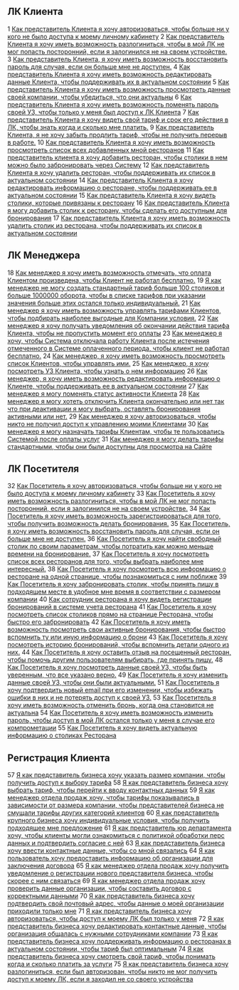 ## ЛК Клиента

1 [Как представитель Клиента я хочу авторизоваться, чтобы больше ни у кого не было доступа к моему личному кабинету](lk-client/1.md)
2 [Как представитель Клиента я хочу иметь возможность разлогиниться, чтобы в мой ЛК не мог попасть посторонний, если я залогинился не на своем устройстве.](lk-client/2.md)
3 [Как представитель Клиента, я хочу иметь возможность восстановить пароль для случая, если он больше мне не доступен.](lk-client/3.md)
4 [Как представитель Клиента я хочу иметь возможность редактировать данные Клиента, чтобы поддерживать их в актуальном состоянии](lk-client/4.md)
5 [Как представитель Клиента я хочу иметь возможность просмотреть данные своей компании, чтобы убедиться, что они актуальны](lk-client/5.md)
6 [Как представитель Клиента я хочу иметь возможность поменять пароль своей УЗ, чтобы только у меня был доступ к ЛК Клиента](lk-client/6.md)
7 [Как представитель Клиента я хочу видеть свой тариф и срок его действия в ЛК, чтобы знать когда и сколько мне платить.](lk-client/7.md)
9 [Как представитель Клиента, я не хочу забыть продлить тариф, чтобы не получить перерыв в работе.](lk-client/9.md)
10 [Как представитель Клиента я хочу иметь возможность просмотреть список всех добавленных мной ресторанов](lk-client/10.md)
11 [Как представитель клиента я хочу добавить ресторан, чтобы столики в нем можно было забронировать через Систему](lk-client/11.md)
12 [Как представитель Клиента я хочу удалить ресторан, чтобы поддерживать их список в актуальном состоянии](lk-client/12.md)
14 [Как представитель Клиента я хочу редактировать информацию о ресторане, чтобы поддерживать ее в актуальном состоянии](lk-client/14.md)
15 [Как представитель Клиента я хочу видеть столики, которые привязаны к ресторану](lk-client/15.md)
16 [Как представитель Клиента я могу добавить столик к ресторану, чтобы сделать его доступным для бронирования](lk-client/16.md)
17 [Как представитель Клиента я хочу иметь возможность удалить столик из ресторана, чтобы поддерживать их список в актуальном состоянии](lk-client/17.md)

## ЛК Менеджера

18 [Как менеджер я хочу иметь возможность отмечать, что оплата Клиентом произведена, чтобы Клиент не работал бесплатно.](lk-manager/18.md)
19 [Я как менеджер не могу создать стандартный тариф больше 100 столиков и больше 1000000 оборота, чтобы в списке тарифов при указании значения больше этих остался только индивидуальный.](lk-manager/19.md)
21 [Как менеджер я хочу иметь возможность управлять тарифами Клиентов, чтобы подбирать наиболее выгодные для Компании условия.](lk-manager/20.md)
22 [Как менеджер я хочу получать уведомления об окончании действия тарифа Клиента, чтобы не пропустить момент его оплаты](lk-manager/22.md)
23 [Как менеджер я хочу, чтобы Система отключала работу Клиента после истечения отмеченного в Системе оплаченного периода, чтобы клиент не работал бесплатно.](lk-manager/123.md)
24 [Как менеджер, я хочу иметь возможность просмотреть список Клиентов, чтобы управлять ими.](lk-manager/24.md)
25 [Как менеджер, я хочу посмотреть УЗ Клиента, чтобы узнать о нем информацию](lk-manager/25.md)
26 [Как менеджер, я хочу иметь возможность редактировать информацию о Клиенте, чтобы поддерживать ее в актуальном состоянии](lk-manager/26.md)
27 [Как менеджер я могу поменять статус активности Клиента](lk-manager/27.md)
28 [Как менеджер я могу хотеть отключить Клиента окончательно или нет так что при деактивации я могу выбрать, оставлять бронирования активными или нет.](lk-manager/28.md)
29 [Как менеджер я хочу авторизоваться, чтобы никто не получил доступ к управлению моими Клиентами](lk-manager/29.md)
30 [Как менеджер я могу назначать тарифы Клиентам, чтобы те пользовались Системой после оплаты услуг](lk-manager/30.md)
31 [Как менеджер я могу делать тарифы стандартными, чтобы они были доступны для просмотра на Сайте](lk-manager/31.md)

## ЛК Посетителя

32 [Как Посетитель я хочу авторизоваться, чтобы больше ни у кого не было доступа к моему личному кабинету](lk-visitor/32.md)
33 [Как Посетитель я хочу иметь возможность разлогиниться, чтобы в мой ЛК не мог попасть посторонний, если я залогинился не на своем устройстве.](lk-visitor/33.md)
34 [Как Посетитель я хочу иметь возможность зарегистрироваться для того, чтобы получить возможность делать бронирования.](lk-visitor/34.md)
35 [Как Посетитель, я хочу иметь возможность восстановить пароль для случая, если он больше мне не доступен.](lk-visitor/35.md)
36 [Как Посетитель я хочу найти свободный столик по своим параметрам, чтобы потратить как можно меньше времени на бронирование.](lk-visitor/36.md)
37 [Как Посетитель я хочу посмотреть список всех ресторанов для того, чтобы выбрать наиболее мне интересный.](lk-visitor/37.md)
38 [Как Посетитель я хочу посмотреть всю информацию о ресторане на одной странице, чтобы познакомиться с ним поближе](lk-visitor/38.md)
39 [Как Посетитель я хочу забронировать столик, чтобы принять пищу в подходящем месте в удобное мне время в соответствии с размером компании](lk-visitor/39.md)
40 [Как сотрудник ресторана я хочу видеть регистрации бронирований в системе учета ресторана](lk-visitor/40.md)
41 [Как Посетитель я хочу посмотреть список столиков прямо на странице Ресторана, чтобы быстро его забронировать](lk-visitor/41.md)
42 [Как Посетитель я хочу иметь возможность посмотреть свои активные бронирования, чтобы быстро вспомнить ту или иную информацию о брони](lk-visitor/42.md)
43 [Как Посетитель я хочу посмотреть историю бронирований, чтобы вспомнить детали одного из них.](lk-visitor/43.md)
44 [Как Посетитель я хочу оставить отзыв на посещенный ресторан, чтобы помочь другим пользователям выбирать, где принять пищу.](lk-visitor/44.md)
48 [Как Посетитель я хочу посмотреть данные своей УЗ, чтобы быть уверенным, что все указано верно.](lk-visitor/48.md)
49 [Как Посетитель я хочу изменить данные своей УЗ, чтобы они были актуальными.](lk-visitor/49.md)
51 [Как Посетитель я хочу подтвердить новый email при его изменении, чтобы избежать ошибки в них и не потерять доступ к своей УЗ.](lk-visitor/51.md)
53 [Как Посетитель я хочу иметь возможность отменить бронь, когда она становится не актуальна](lk-visitor/53.md)
54 [Как Посетитель я хочу иметь возможность изменить пароль, чтобы доступ в мой ЛК остался только у меня в случае его компрометации](lk-visitor/54.md)
55 [Как Посетитель я хочу видеть актуальную информацию о столиках Ресторана](lk-visitor/55.md)

## Регистрация Клиента

57 [Я как представитель бизнеса хочу указать размер компании, чтобы получить доступ к выбору тарифа](registration/57.md)
58 [Я как представитель бизнеса хочу выбрать тариф, чтобы перейти к вводу контактных данных](registration/58.md)
59 [Я как менеджер отдела продаж хочу, чтобы тарифы показывались в зависимости от размера компании, чтобы представителей бизнеса не смущали тарифы других категорий клиентов](registration/59.md)
60 [Я как представитель крупного бизнеса хочу индивидуальные условия, чтобы получить  подходящее мне предложение](registration/60.md)
61 [Я как представитель юр департамента хочу, чтобы клиенты могли ознакомиться с политикой обработки перс данных и подтвердить согласие с ней](registration/61.md)
63 [Я как представитель бизнеса хочу ввести контактные данные, чтобы со мной связались](registration/63.md)
64 [Я как пользователь хочу предоставить информацию об организации для заключения договора](registration/64.md)
65 [Я как менеджер отдела продаж хочу получить уведомление о регистрации нового представителя бизнеса, чтобы скорее с ним связаться](registration/65.md)
69 [Я как менеджер отдела продаж хочу проверить данные организации, чтобы составить договор с корректными данными](registration/69.md)
70 [Я как представитель бизнеса хочу подтвердить свой почтовый адрес, чтобы данные о моей организации приходили только мне](registration/70.md)
71 [Я как представитель бизнеса хочу авторизоваться, чтобы доступ к моему ЛК был только у меня](registration/71.md)
72 [Я как представитель бизнеса хочу редактировать контактные данные, чтобы организация общалась с нужными сотрудниками компании](registration/72.md)
73 [Я как представитель бизнеса хочу поддерживать информацию о ресторанах в актуальном состоянии, чтобы тариф был оптимальным](registration/73.md)
74 [Я как представитель бизнеса хочу смотреть свой тариф, чтобы понимать когда и сколько платить за услуги](registration/74.md)
75 [Я как представитель бизнеса хочу разлогиниться, если был авторизован, чтобы никто не мог получить доступ к моему ЛК, если я заходил не со своего устройства](registration/75.md)